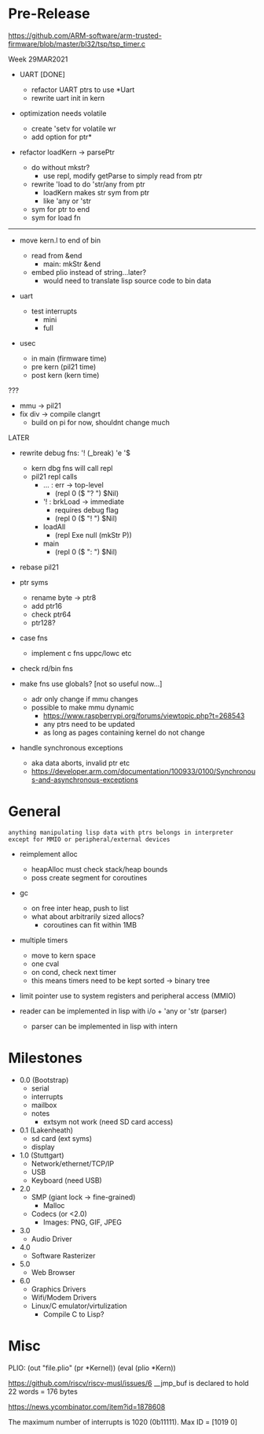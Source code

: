 Pre-Release
===========

https://github.com/ARM-software/arm-trusted-firmware/blob/master/bl32/tsp/tsp_timer.c

Week 29MAR2021

* UART [DONE]
  * refactor UART ptrs to use *Uart
  * rewrite uart init in kern

* optimization needs volatile
  * create 'setv for volatile wr
  * add option for ptr*

* refactor loadKern -> parsePtr
  * do without mkstr?
    * use repl, modify getParse to simply read from ptr
  * rewrite 'load to do 'str/any from ptr
    * loadKern makes str sym from ptr
    * like 'any or 'str
  * sym for ptr to end
  * sym for load fn

-------------------

* move kern.l to end of bin
  * read from &end
    * main: mkStr &end
  * embed plio instead of string...later?
    * would need to translate lisp source code to bin data
* uart
  * test interrupts
    * mini
    * full

* usec
  * in main (firmware time)
  * pre kern (pil21 time)
  * post kern (kern time)

???
* mmu -> pil21
* fix div -> compile clangrt
  * build on pi for now, shouldnt change much

LATER

* rewrite debug fns: '! (_break) 'e '$
  * kern dbg fns will call repl
  * pil21 repl calls
    * ... : err -> top-level
      * (repl 0 ($ "? ") $Nil)
    * '!  : brkLoad -> immediate
      * requires debug flag
      * (repl 0 ($ "! ") $Nil)
    * loadAll
      * (repl Exe null (mkStr P))
    * main
      * (repl 0 ($ ": ") $Nil)

* rebase pil21
* ptr syms
  * rename byte  -> ptr8
  * add ptr16
  * check ptr64
  * ptr128?
* case fns
  * implement c fns uppc/lowc etc
* check rd/bin fns
* make fns use globals? [not so useful now...]
  * adr only change if mmu changes
  * possible to make mmu dynamic
    * https://www.raspberrypi.org/forums/viewtopic.php?t=268543
    * any ptrs need to be updated
    * as long as pages containing kernel do not change

* handle synchronous exceptions
  * aka data aborts, invalid ptr etc
  * https://developer.arm.com/documentation/100933/0100/Synchronous-and-asynchronous-exceptions

General
=======

    anything manipulating lisp data with ptrs belongs in interpreter
    except for MMIO or peripheral/external devices

* reimplement alloc
  * heapAlloc must check stack/heap bounds
  * poss create segment for coroutines

* gc
  * on free inter heap, push to list
  * what about arbitrarily sized allocs?
    * coroutines can fit within 1MB

* multiple timers
  * move to kern space
  * one cval
  * on cond, check next timer
  * this means timers need to be kept sorted -> binary tree

* limit pointer use to system registers and peripheral access (MMIO)

* reader can be implemented in lisp with i/o + 'any or 'str (parser)
  * parser can be implemented in lisp with intern

# Milestones

* 0.0 (Bootstrap)
  * serial
  * interrupts
  * mailbox
  * notes
    * extsym not work (need SD card access)
* 0.1 (Lakenheath)
  * sd card (ext syms)
  * display
* 1.0 (Stuttgart)
  * Network/ethernet/TCP/IP
  * USB
  * Keyboard (need USB)
* 2.0
  * SMP (giant lock -> fine-grained)
    * Malloc
  * Codecs (or <2.0)
    * Images: PNG, GIF, JPEG
* 3.0
  * Audio Driver
* 4.0
  * Software Rasterizer
* 5.0
  * Web Browser
* 6.0
  * Graphics Drivers
  * Wifi/Modem Drivers
  * Linux/C emulator/virtulization
    * Compile C to Lisp?


# Misc

PLIO:
(out "file.plio" (pr *Kernel))
(eval (plio *Kern))

https://github.com/riscv/riscv-musl/issues/6
__jmp_buf is declared to hold 22 words = 176 bytes

https://news.ycombinator.com/item?id=1878608

The maximum number of interrupts is 1020 (0b11111). Max ID = [1019 0]
